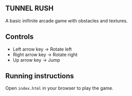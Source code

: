 ## TUNNEL RUSH

A basic inifinite arcade game with obstacles and textures.

## Controls
- Left arrow key -> Rotate left
- Right arrow key -> Rotate right
- Up arrow key -> Jump

## Running instructions

Open `index.html` in your browser to play the game.